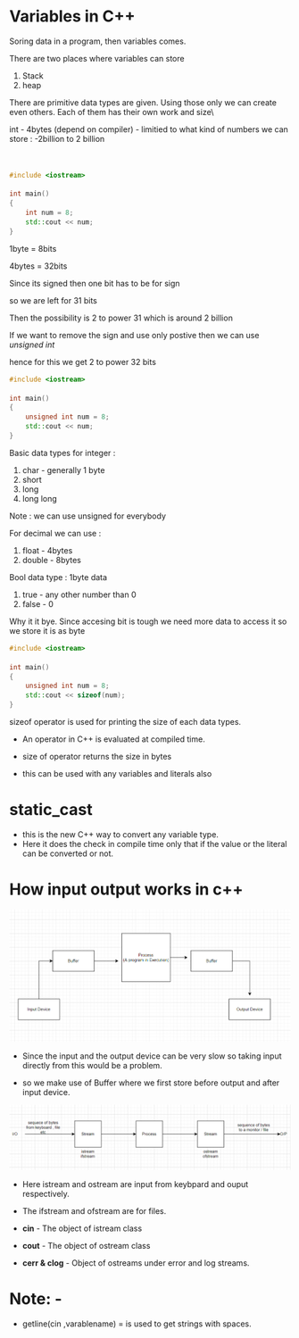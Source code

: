 # Variables in C++

Soring data in a program, then variables comes.

There are two places where variables can store

1. Stack
2. heap

There are primitive data types are given.
Using those only we can create even others.
Each of them has their own work and size\

int - 4bytes (depend on compiler) - limitied to what kind of numbers we can store : -2billion to 2 billion

```c++


#include <iostream>

int main()
{
    int num = 8;
    std::cout << num;
}
```

1byte = 8bits

4bytes = 32bits

Since its signed then one bit has to be for sign

so we are left for 31 bits

Then the possibility is 2 to power 31 which is around 2 billion

If we want to remove the sign and use only postive then we can use _unsigned int_

hence for this we get 2 to power 32 bits

```c++
#include <iostream>

int main()
{
    unsigned int num = 8;
    std::cout << num;
}
```

Basic data types for integer :

1. char - generally 1 byte
2. short
3. long
4. long long

Note : we can use unsigned for everybody

For decimal we can use :

1. float - 4bytes
2. double - 8bytes

Bool data type : 1byte data

1. true - any other number than 0
2. false - 0

Why it it bye. Since accesing bit is tough we need more data to access it so we store it is as byte

```c++
#include <iostream>

int main()
{
    unsigned int num = 8;
    std::cout << sizeof(num);
}
```

sizeof operator is used for printing the size of each data types.

- An operator in C++ is evaluated at compiled time.

- size of operator returns the size in bytes

- this can be used with any variables and literals also

# static_cast<variable type>

- this is the new C++ way to convert any variable type.
- Here it does the check in compile time only that if the value or the literal can be converted or not.

# How input output works in c++

![howitworks](howitworks.png)

- Since the input and the output device can be very slow so taking input directly from this would be a problem.

- so we make use of Buffer where we first store before output and after input device.

![howstreamworks](howstreamworks.png)

- Here istream and ostream are input from keybpard and ouput respectively.

- The ifstream and ofstream are for files.

- **cin** - The object of istream class
- **cout** - The object of ostream class
- **cerr & clog** - Object of ostreams under error and log streams.

# Note: -

- getline(cin ,varablename) = is used to get strings with spaces.

